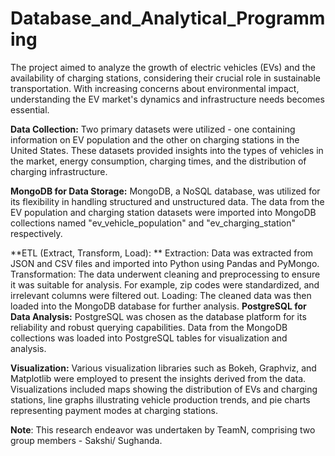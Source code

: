 # Database_and_Analytical_Programming
The project aimed to analyze the growth of electric vehicles (EVs) and the availability of charging stations, considering their crucial role in sustainable transportation. With increasing concerns about environmental impact, understanding the EV market's dynamics and infrastructure needs becomes essential.

**Data Collection:** Two primary datasets were utilized - one containing information on EV population and the other on charging stations in the United States. These datasets provided insights into the types of vehicles in the market, energy consumption, charging times, and the distribution of charging infrastructure.

**MongoDB for Data Storage:** MongoDB, a NoSQL database, was utilized for its flexibility in handling structured and unstructured data. The data from the EV population and charging station datasets were imported into MongoDB collections named "ev_vehicle_population" and "ev_charging_station" respectively.

**ETL (Extract, Transform, Load):
**
Extraction: Data was extracted from JSON and CSV files and imported into Python using Pandas and PyMongo.
Transformation: The data underwent cleaning and preprocessing to ensure it was suitable for analysis. For example, zip codes were standardized, and irrelevant columns were filtered out.
Loading: The cleaned data was then loaded into the MongoDB database for further analysis.
**PostgreSQL for Data Analysis:** PostgreSQL was chosen as the database platform for its reliability and robust querying capabilities. Data from the MongoDB collections was loaded into PostgreSQL tables for visualization and analysis.

**Visualization:** Various visualization libraries such as Bokeh, Graphviz, and Matplotlib were employed to present the insights derived from the data. Visualizations included maps showing the distribution of EVs and charging stations, line graphs illustrating vehicle production trends, and pie charts representing payment modes at charging stations.


**Note**: This research endeavor was undertaken by TeamN, comprising two group members - Sakshi/ Sughanda.
